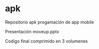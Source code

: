 # apk
Repositorio apk progamación de app mobile

Presentación moveup.pptx

Codigo final comprimido en 3 volumenes
